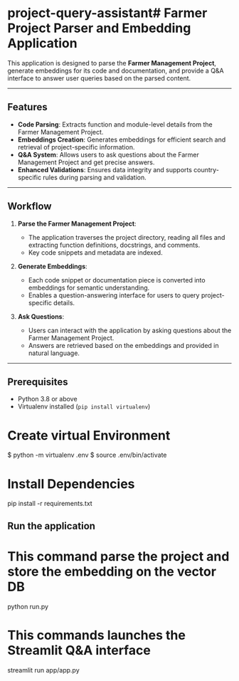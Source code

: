# project-query-assistant# Farmer Project Parser and Embedding Application

This application is designed to parse the **Farmer Management Project**, generate embeddings for its code and documentation, 
and provide a Q&A interface to answer user queries based on the parsed content.

---

## Features

- **Code Parsing**: Extracts function and module-level details from the Farmer Management Project.
- **Embeddings Creation**: Generates embeddings for efficient search and retrieval of project-specific information.
- **Q&A System**: Allows users to ask questions about the Farmer Management Project and get precise answers.
- **Enhanced Validations**: Ensures data integrity and supports country-specific rules during parsing and validation.

---

## Workflow

1. **Parse the Farmer Management Project**:
   - The application traverses the project directory, reading all files and extracting function definitions, docstrings, and comments.
   - Key code snippets and metadata are indexed.

2. **Generate Embeddings**:
   - Each code snippet or documentation piece is converted into embeddings for semantic understanding.
   - Enables a question-answering interface for users to query project-specific details.

3. **Ask Questions**:
   - Users can interact with the application by asking questions about the Farmer Management Project.
   - Answers are retrieved based on the embeddings and provided in natural language.

---

## Prerequisites

- Python 3.8 or above
- Virtualenv installed (`pip install virtualenv`)

# Create virtual Environment
$ python -m virtualenv .env
$ source .env/bin/activate
# Install Dependencies
pip install -r requirements.txt

## Run the application

# This command parse the project and store the embedding on the vector DB
python run.py
# This commands launches the Streamlit Q&A interface
streamlit run app/app.py
